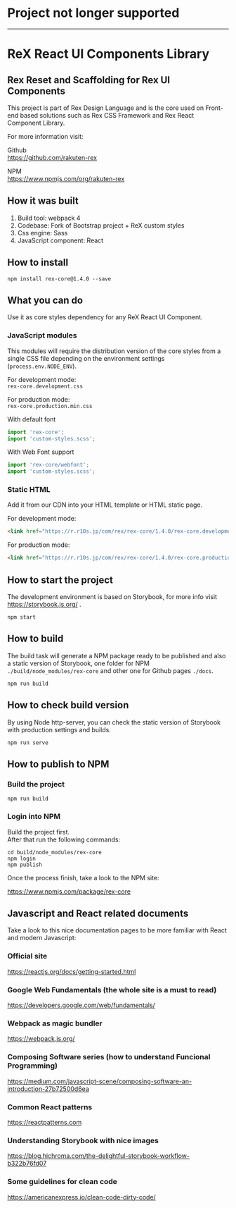 # Project not longer supported



------------------------------------------






# ReX React UI Components Library
## Rex Reset and Scaffolding for Rex UI Components

This project is part of Rex Design Language and is the core used on Front-end based solutions such as Rex CSS Framework and Rex React Component Library.   

For more information visit:   

Github  
https://github.com/rakuten-rex

NPM  
https://www.npmjs.com/org/rakuten-rex

## How it was built 

1. Build tool: webpack 4
1. Codebase: Fork of Bootstrap project + ReX custom styles
1. Css engine: Sass
1. JavaScript component: React

## How to install

```
npm install rex-core@1.4.0 --save
```

## What you can do

Use it as core styles dependency for any ReX React UI Component.  

### JavaScript modules

This modules will require the distribution version of the core styles from a single CSS file depending on the environment settings (`process.env.NODE_ENV`).

For development mode:   
`rex-core.development.css`

For production mode:   
`rex-core.production.min.css`

With default font

```javascript
import 'rex-core';
import 'custom-styles.scss';
```

With Web Font support

```javascript
import 'rex-core/webfont';
import 'custom-styles.scss';
```

### Static HTML

Add it from our CDN into your HTML template or HTML static page.

For development mode:  

```html
<link href="https://r.r10s.jp/com/rex/rex-core/1.4.0/rex-core.development.css" rel="stylesheet">
``` 

For production mode:   

```html
<link href="https://r.r10s.jp/com/rex/rex-core/1.4.0/rex-core.production.min.css" rel="stylesheet">
``` 

## How to start the project

The development environment is based on Storybook, for more info visit https://storybook.js.org/ .   

```
npm start
```

## How to build

The build task will generate a NPM package ready to be published and also a static version of Storybook, one folder for NPM `./build/node_modules/rex-core` and other one for Github pages `./docs`.   

```
npm run build
```

## How to check build version

By using Node http-server, you can check the static version of Storybook with production settings and builds.

```
npm run serve
```

## How to publish to NPM
### Build the project

```
npm run build
```

### Login into NPM

Build the project first.  
After that run the following commands:

```
cd build/node_modules/rex-core
npm login
npm publish
```

Once the process finish, take a look to the NPM site:   

https://www.npmjs.com/package/rex-core

## Javascript and React related documents

Take a look to this nice documentation pages to be more familiar with React and modern Javascript:

### Official site
https://reactjs.org/docs/getting-started.html   

### Google Web Fundamentals (the whole site is a must to read)
https://developers.google.com/web/fundamentals/

### Webpack as magic bundler
https://webpack.js.org/

### Composing Software series (how to understand Funcional Programming)
https://medium.com/javascript-scene/composing-software-an-introduction-27b72500d6ea   

### Common React patterns
https://reactpatterns.com   

### Understanding Storybook with nice images
https://blog.hichroma.com/the-delightful-storybook-workflow-b322b76fd07   

### Some guidelines for clean code
https://americanexpress.io/clean-code-dirty-code/


